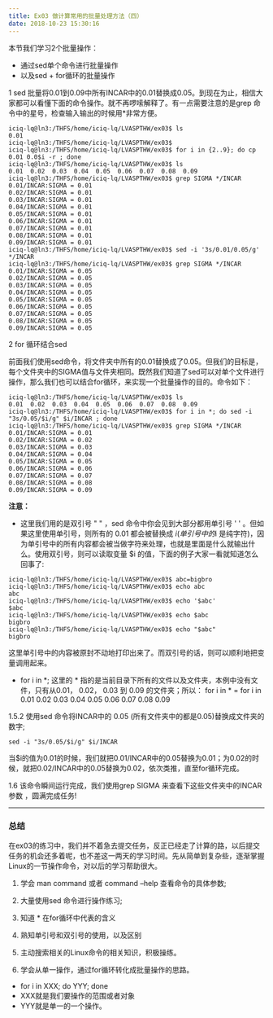 ```yaml
---
title: Ex03 做计算常用的批量处理方法（四）
date: 2018-10-23 15:30:16
---
```




本节我们学习2个批量操作：

* 通过sed单个命令进行批量操作
* 以及sed + for循环的批量操作



1  sed 批量将0.01到0.09中所有INCAR中的0.01替换成0.05。到现在为止，相信大家都可以看懂下面的命令操作。就不再啰嗦解释了。有一点需要注意的是grep 命令中的星号，检查输入输出的时候用*非常方便。

```
iciq-lq@ln3:/THFS/home/iciq-lq/LVASPTHW/ex03$ ls
0.01
iciq-lq@ln3:/THFS/home/iciq-lq/LVASPTHW/ex03$ 
iciq-lq@ln3:/THFS/home/iciq-lq/LVASPTHW/ex03$ for i in {2..9}; do cp 0.01 0.0$i -r ; done 
iciq-lq@ln3:/THFS/home/iciq-lq/LVASPTHW/ex03$ ls 
0.01  0.02  0.03  0.04  0.05  0.06  0.07  0.08  0.09
iciq-lq@ln3:/THFS/home/iciq-lq/LVASPTHW/ex03$ grep SIGMA */INCAR
0.01/INCAR:SIGMA = 0.01
0.02/INCAR:SIGMA = 0.01
0.03/INCAR:SIGMA = 0.01
0.04/INCAR:SIGMA = 0.01
0.05/INCAR:SIGMA = 0.01
0.06/INCAR:SIGMA = 0.01
0.07/INCAR:SIGMA = 0.01
0.08/INCAR:SIGMA = 0.01
0.09/INCAR:SIGMA = 0.01
iciq-lq@ln3:/THFS/home/iciq-lq/LVASPTHW/ex03$ sed -i '3s/0.01/0.05/g' */INCAR
iciq-lq@ln3:/THFS/home/iciq-lq/LVASPTHW/ex03$ grep SIGMA */INCAR
0.01/INCAR:SIGMA = 0.05
0.02/INCAR:SIGMA = 0.05
0.03/INCAR:SIGMA = 0.05
0.04/INCAR:SIGMA = 0.05
0.05/INCAR:SIGMA = 0.05
0.06/INCAR:SIGMA = 0.05
0.07/INCAR:SIGMA = 0.05
0.08/INCAR:SIGMA = 0.05
0.09/INCAR:SIGMA = 0.05
```



2 for 循环结合sed 

前面我们使用sed命令，将文件夹中所有的0.01替换成了0.05。但我们的目标是，每个文件夹中的SIGMA值与文件夹相同。既然我们知道了sed可以对单个文件进行操作，那么我们也可以结合for循环，来实现一个批量操作的目的。命令如下：

```
iciq-lq@ln3:/THFS/home/iciq-lq/LVASPTHW/ex03$ ls
0.01  0.02  0.03  0.04  0.05  0.06  0.07  0.08  0.09
iciq-lq@ln3:/THFS/home/iciq-lq/LVASPTHW/ex03$ for i in *; do sed -i "3s/0.05/$i/g" $i/INCAR ; done  
iciq-lq@ln3:/THFS/home/iciq-lq/LVASPTHW/ex03$ grep SIGMA */INCAR
0.01/INCAR:SIGMA = 0.01
0.02/INCAR:SIGMA = 0.02
0.03/INCAR:SIGMA = 0.03
0.04/INCAR:SIGMA = 0.04
0.05/INCAR:SIGMA = 0.05
0.06/INCAR:SIGMA = 0.06
0.07/INCAR:SIGMA = 0.07
0.08/INCAR:SIGMA = 0.08
0.09/INCAR:SIGMA = 0.09

```

**注意：**

* 这里我们用的是双引号 " " ，sed 命令中你会见到大部分都用单引号 ' ' 。但如果这里使用单引号，则所有的 0.01 都会被替换成 $i (单引号中的$i 是纯字符)，因为单引号中的所有内容都会被当做字符来处理，也就是里面是什么就输出什么。使用双引号，则可以读取变量 $i 的值，下面的例子大家一看就知道怎么回事了:

```
iciq-lq@ln3:/THFS/home/iciq-lq/LVASPTHW/ex03$ abc=bigbro
iciq-lq@ln3:/THFS/home/iciq-lq/LVASPTHW/ex03$ echo abc
abc
iciq-lq@ln3:/THFS/home/iciq-lq/LVASPTHW/ex03$ echo '$abc'
$abc
iciq-lq@ln3:/THFS/home/iciq-lq/LVASPTHW/ex03$ echo $abc
bigbro
iciq-lq@ln3:/THFS/home/iciq-lq/LVASPTHW/ex03$ echo "$abc"
bigbro
```

这里单引号中的内容被原封不动地打印出来了。而双引号的话，则可以顺利地把变量调用起来。

* for i in *;  这里的 * 指的是当前目录下所有的文件以及文件夹，本例中没有文件，只有从0.01， 0.02， 0.03 到 0.09 的文件夹；所以： for i in  *  =   for i in 0.01  0.02 0.03  0.04  0.05 0.06  0.07  0.08 0.09

1.5.2 使用sed 命令将INCAR中的 0.05 (所有文件夹中的都是0.05)替换成文件夹的数字;  

```
sed -i "3s/0.05/$i/g" $i/INCAR 
```

当$i的值为0.01的时候，我们就把0.01/INCAR中的0.05替换为0.01；为0.02的时候，就把0.02/INCAR中的0.05替换为0.02，依次类推，直至for循环完成。

1.6 该命令瞬间运行完成，我们使用grep SIGMA 来查看下这些文件夹中的INCAR参数 ，圆满完成任务!

------



### 总结

在ex03的练习中，我们并不着急去提交任务，反正已经走了计算的路，以后提交任务的机会还多着呢，也不差这一两天的学习时间。先从简单到复杂些，逐渐掌握Linux的一节操作命令，对以后的学习帮助很大。

1) 学会 man command 或者 command –help 查看命令的具体参数;

2) 大量使用sed 命令进行操作练习;

3) 知道 * 在for循环中代表的含义

3) 熟知单引号和双引号的使用，以及区别

4) 主动搜索相关的Linux命令的相关知识，积极操练。

5) 学会从单一操作，通过for循环转化成批量操作的思路。

* for i in XXX; do YYY; done 
* XXX就是我们要操作的范围或者对象
* YYY就是单一的一个操作。